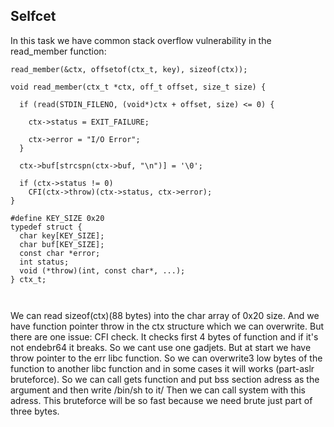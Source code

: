 ##  Selfcet 
In this task we have common stack overflow vulnerability in the read_member function:

```
read_member(&ctx, offsetof(ctx_t, key), sizeof(ctx));

void read_member(ctx_t *ctx, off_t offset, size_t size) {

  if (read(STDIN_FILENO, (void*)ctx + offset, size) <= 0) {

    ctx->status = EXIT_FAILURE;

    ctx->error = "I/O Error";
  }

  ctx->buf[strcspn(ctx->buf, "\n")] = '\0';

  if (ctx->status != 0)
    CFI(ctx->throw)(ctx->status, ctx->error);
}

#define KEY_SIZE 0x20
typedef struct {
  char key[KEY_SIZE];
  char buf[KEY_SIZE];
  const char *error;
  int status;
  void (*throw)(int, const char*, ...);
} ctx_t;



```
We can read sizeof(ctx)(88 bytes) into the char array of 0x20 size. And we have function pointer throw in the ctx structure which we can overwrite. But there are one issue: CFI check. It checks first 4 bytes of function and if it's not endebr64 it breaks. So we cant use one gadjets. But at start we have throw pointer to the err libc function. So we can overwrite3 low bytes of the function to another libc function and in some cases it will works (part-aslr bruteforce). So we can call gets function and put bss section adress as the argument and then write /bin/sh to it/ Then we can call system with this adress. This bruteforce will be so fast because we need brute just part of three bytes.

